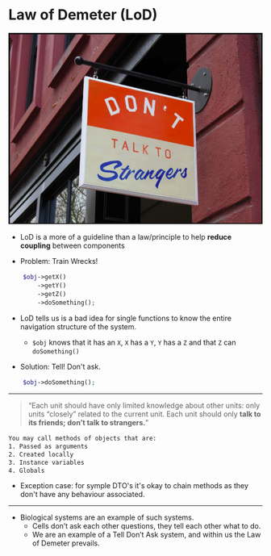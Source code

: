 # Law of Demeter (LoD)

![Illustration: Law of Demeter](./law-of-demeter.png)

* LoD is a more of a guideline than a law/principle to help **reduce coupling** between components

* Problem: Train Wrecks!
```php
    $obj->getX()
        ->getY()
        ->getZ()
        ->doSomething();
```

* LoD tells us is a bad idea for single functions to know the entire navigation structure of the system.
  * `$obj` knows that it has an `X`, `X` has a `Y`, `Y` has a `Z` and that `Z` can `doSomething()`

* Solution: Tell! Don't ask.
```php
    $obj->doSomething();
```

---

> “Each unit should have only limited knowledge about other units: only units “closely” related to the current unit. Each unit should only **talk to its friends; don’t talk to strangers.**”

    You may call methods of objects that are:
    1. Passed as arguments
    2. Created locally
    3. Instance variables
    4. Globals

* Exception case: for symple DTO's it's okay to chain methods as they don't have any behaviour associated.
---

* Biological systems are an example of such systems. 
  * Cells don’t ask each other questions, they tell each other what to do. 
  * We are an example of a Tell Don’t Ask system, and within us the Law of Demeter prevails.